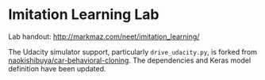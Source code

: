 # Imitation Learning Lab

Lab handout: http://markmaz.com/neet/imitation_learning/

The Udacity simulator support, particularly `drive_udacity.py`, is forked from [naokishibuya/car-behavioral-cloning](https://github.com/naokishibuya/car-behavioral-cloning/). The dependencies and Keras model definition have been updated.
